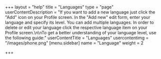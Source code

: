 +++
layout = "help"
title = "Languages"
type = "page"
userContentDescription = "If you want to add a new language just click the \"Add\" icon on your Profile screen. In the \"Add new\" edit form, enter your language and specify its level. You can add multiple languages. In order to delete or edit your language click the respective language item on your Profile screen.\n\nTo get a better understanding of your language level, use the following guide:"
userContentTitle = "Languages"
usercontentimg = "/images/phone.png"
[menu.sidebar]
name = "Language"
weight = 2

+++
